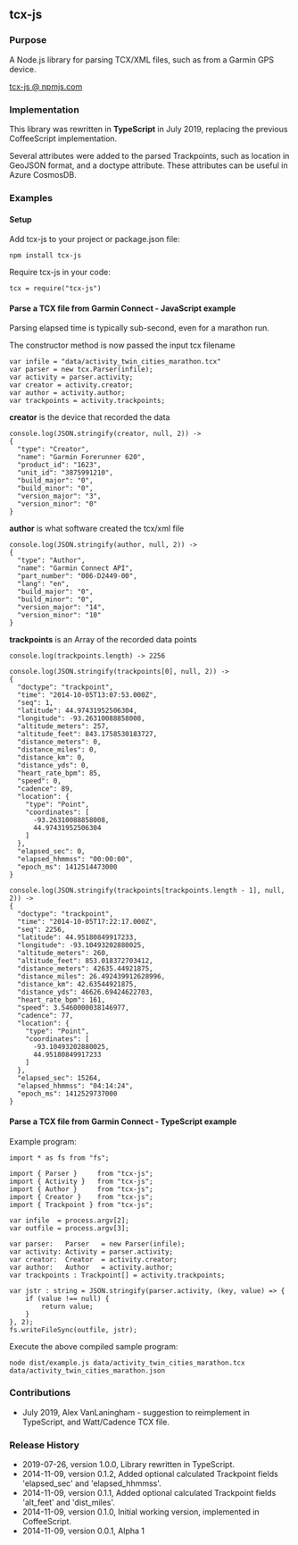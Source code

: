 ## tcx-js

### Purpose

A Node.js library for parsing TCX/XML files, such as from a Garmin GPS device.

[tcx-js @ npmjs.com](https://www.npmjs.com/package/tcx-js)

### Implementation

This library was rewritten in **TypeScript** in July 2019, replacing the previous CoffeeScript implementation.

Several attributes were added to the parsed Trackpoints, such as location in GeoJSON format, and 
a doctype attribute.  These attributes can be useful in Azure CosmosDB.

### Examples

#### Setup

Add tcx-js to your project or package.json file:
```
npm install tcx-js
```

Require tcx-js in your code:
```
tcx = require("tcx-js")
```

#### Parse a TCX file from Garmin Connect - JavaScript example

Parsing elapsed time is typically sub-second, even for a marathon run.

The constructor method is now passed the input tcx filename

```
var infile = "data/activity_twin_cities_marathon.tcx"
var parser = new tcx.Parser(infile);
var activity = parser.activity;
var creator = activity.creator;
var author = activity.author;
var trackpoints = activity.trackpoints;
```

**creator** is the device that recorded the data

```
console.log(JSON.stringify(creator, null, 2)) ->
{
  "type": "Creator",
  "name": "Garmin Forerunner 620",
  "product_id": "1623",
  "unit_id": "3875991210",
  "build_major": "0",
  "build_minor": "0",
  "version_major": "3",
  "version_minor": "0"
}
```

**author** is what software created the tcx/xml file

```
console.log(JSON.stringify(author, null, 2)) ->
{
  "type": "Author",
  "name": "Garmin Connect API",
  "part_number": "006-D2449-00",
  "lang": "en",
  "build_major": "0",
  "build_minor": "0",
  "version_major": "14",
  "version_minor": "10"
}
```

**trackpoints** is an Array of the recorded data points

```
console.log(trackpoints.length) -> 2256

console.log(JSON.stringify(trackpoints[0], null, 2)) ->
{
  "doctype": "trackpoint",
  "time": "2014-10-05T13:07:53.000Z",
  "seq": 1,
  "latitude": 44.97431952506304,
  "longitude": -93.26310088858008,
  "altitude_meters": 257,
  "altitude_feet": 843.1758530183727,
  "distance_meters": 0,
  "distance_miles": 0,
  "distance_km": 0,
  "distance_yds": 0,
  "heart_rate_bpm": 85,
  "speed": 0,
  "cadence": 89,
  "location": {
    "type": "Point",
    "coordinates": [
      -93.26310088858008,
      44.97431952506304
    ]
  },
  "elapsed_sec": 0,
  "elapsed_hhmmss": "00:00:00",
  "epoch_ms": 1412514473000
}

console.log(JSON.stringify(trackpoints[trackpoints.length - 1], null, 2)) ->
{
  "doctype": "trackpoint",
  "time": "2014-10-05T17:22:17.000Z",
  "seq": 2256,
  "latitude": 44.95180849917233,
  "longitude": -93.10493202880025,
  "altitude_meters": 260,
  "altitude_feet": 853.018372703412,
  "distance_meters": 42635.44921875,
  "distance_miles": 26.492439912628996,
  "distance_km": 42.63544921875,
  "distance_yds": 46626.69424622703,
  "heart_rate_bpm": 161,
  "speed": 3.5460000038146977,
  "cadence": 77,
  "location": {
    "type": "Point",
    "coordinates": [
      -93.10493202880025,
      44.95180849917233
    ]
  },
  "elapsed_sec": 15264,
  "elapsed_hhmmss": "04:14:24",
  "epoch_ms": 1412529737000
}
```

#### Parse a TCX file from Garmin Connect - TypeScript example

Example program:

```
import * as fs from "fs";

import { Parser }     from "tcx-js";
import { Activity }   from "tcx-js";
import { Author }     from "tcx-js";
import { Creator }    from "tcx-js";
import { Trackpoint } from "tcx-js";

var infile  = process.argv[2];
var outfile = process.argv[3];

var parser:   Parser   = new Parser(infile);
var activity: Activity = parser.activity;
var creator:  Creator  = activity.creator;
var author:   Author   = activity.author;
var trackpoints : Trackpoint[] = activity.trackpoints;

var jstr : string = JSON.stringify(parser.activity, (key, value) => {
    if (value !== null) {
        return value;
    }
}, 2);
fs.writeFileSync(outfile, jstr);
```

Execute the above compiled sample program:

```
node dist/example.js data/activity_twin_cities_marathon.tcx data/activity_twin_cities_marathon.json
```

### Contributions

- July 2019, Alex VanLaningham - suggestion to reimplement in TypeScript, and Watt/Cadence TCX file.

### Release History

* 2019-07-26, version 1.0.0, Library rewritten in TypeScript.
* 2014-11-09, version 0.1.2, Added optional calculated Trackpoint fields 'elapsed_sec' and 'elapsed_hhmmss'.
* 2014-11-09, version 0.1.1, Added optional calculated Trackpoint fields 'alt_feet' and 'dist_miles'.
* 2014-11-09, version 0.1.0, Initial working version, implemented in CoffeeScript.
* 2014-11-09, version 0.0.1, Alpha 1
